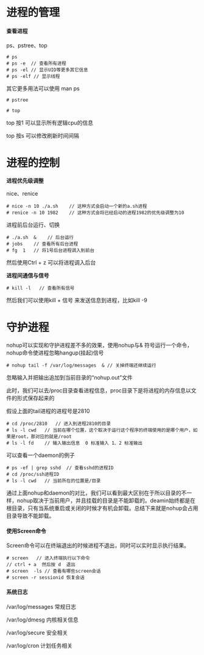 # 进程的管理

#### 查看进程

ps、pstree、top

```shell
# ps 
# ps -e  // 查看所有进程
# ps -el // 显示UID等更多其它信息
# ps -elf // 显示线程
```

其它更多用法可以使用 man  ps   

```shell
# pstree 
```



```shell
# top
```

top 按1  可以显示所有逻辑cpu的信息

top 按s  可以修改刷新时间间隔



# 进程的控制

**进程优先级调整**

nice、renice

```shell
# nice -n 10 ./a.sh    // 这种方式会启动一个新的a.sh进程
# renice -n 10 1982    // 这种方式会将已经启动的进程1982的优先级调整为10
```

进程前后台运行、切换

```shell
# ./a.sh  &    // 后台运行 
# jobs    // 查看所有后台进程
# fg  1   // 将1号后台进程调入到前台
```

然后使用Ctrl + z 可以将进程调入后台



**进程间通信与信号**

```shell
# kill -l   // 查看所有信号
```

然后我们可以使用kill  + 信号 来发送信息到进程，比如kill -9 



# 守护进程

nohup可以实现和守护进程差不多的效果，使用nohup与& 符号运行一个命令，nohup命令使进程忽略hangup(挂起)信号

```shell
# nohup tail -f /var/log/messages  & // 关掉终端还继续运行
```

忽略输入并把输出追加到当前目录的“nohup.out”文件

此时，我们可以去/proc目录查看进程信息，proc目录下是将进程的内存信息以文件的形式保存起来的

假设上面的tail进程的进程号是2810

```shell
# cd /proc/2810   // 进入到进程2810的目录
# ls -l cwd   // 当前在哪个位置，这个取决于运行这个程序的终端使用的是哪个用户，如果是root，那对应的就是/root
# ls -l fd    // 输入输出信息  0 标准输入 1、2 标准输出 
```

可以查看一个daemon的例子

```shell
# ps -ef | grep sshd  // 查看sshd的进程ID
# cd /proc/ssh进程ID
# ls -l cwd   // 当前所在的位置是/目录
```

通过上面nohup和daemon的对比，我们可以看到最大区别在于所以目录的不一样，nohup取决于当前用户，并且挂载的目录是不能卸载的。deamin始终都是在根目录，只有当系统重启或关闭的时候才有机会卸载。总结下来就是nohup会占用目录导致不能卸载。

#### 使用Screen命令

Screen命令可以在终端退出的时候进程不退出，同时可以实时显示执行结果。

```shell
# screen   // 进入终端执行以下命令
// ctrl + a  然后按 d  退出 
# screen  -ls // 查看有哪些screen会话
# screen -r sessionid 恢复会话
```

#### 系统日志

/var/log/messages     常规日志

/var/log/dmesg    内核相关信息

/var/log/secure    安全相关

/var/log/cron    计划任务相关

